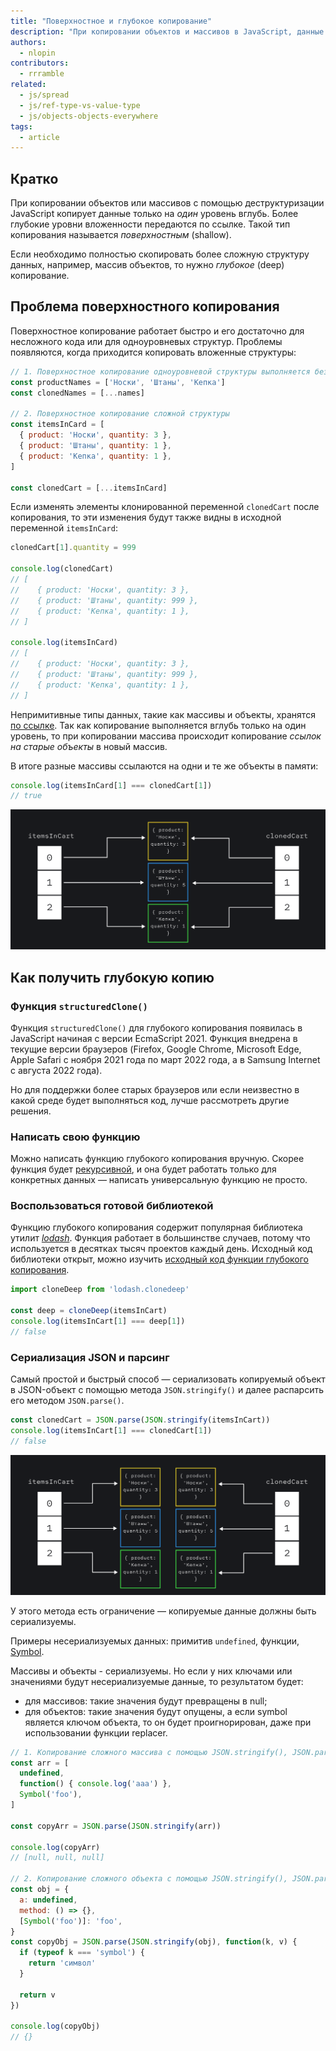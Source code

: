 ```yaml
---
title: "Поверхностное и глубокое копирование"
description: "При копировании объектов и массивов в JavaScript, данные копируются только на один уровень вглубь."
authors:
  - nlopin
contributors:
  - rrramble
related:
  - js/spread
  - js/ref-type-vs-value-type
  - js/objects-objects-everywhere
tags:
  - article
---
```


## Кратко

При копировании объектов или массивов с помощью деструктуризации JavaScript копирует данные только на _один_ уровень вглубь.
Более глубокие уровни вложенности передаются по ссылке. Такой тип копирования называется _поверхностным_ (shallow).

Если необходимо полностью скопировать более сложную структуру данных, например, массив объектов, то нужно _глубокое_ (deep) копирование.

## Проблема поверхностного копирования

Поверхностное копирование работает быстро и его достаточно для несложного кода или для одноуровневых структур.
Проблемы появляются, когда приходится копировать вложенные структуры:

```js
// 1. Поверхностное копирование одноуровневой структуры выполняется без проблем
const productNames = ['Носки', 'Штаны', 'Кепка']
const clonedNames = [...names]

// 2. Поверхностное копирование сложной структуры
const itemsInCard = [
  { product: 'Носки', quantity: 3 },
  { product: 'Штаны', quantity: 1 },
  { product: 'Кепка', quantity: 1 },
]

const clonedCart = [...itemsInCard]
```

Если изменять элементы клонированной переменной `clonedCart` после копирования, то эти изменения будут также видны в исходной переменной `itemsInCard`:

```js
clonedCart[1].quantity = 999

console.log(clonedCart)
// [
//    { product: 'Носки', quantity: 3 },
//    { product: 'Штаны', quantity: 999 },
//    { product: 'Кепка', quantity: 1 },
// ]

console.log(itemsInCard)
// [
//    { product: 'Носки', quantity: 3 },
//    { product: 'Штаны', quantity: 999 },
//    { product: 'Кепка', quantity: 1 },
// ]
```

Непримитивные типы данных, такие как массивы и объекты, хранятся [по ссылке](/js/ref-type-vs-value-type/#ssylochnye-tipy-dannyh). Так как копирование выполняется вглубь только на один уровень, то при копировании массива происходит копирование _ссылок на старые объекты_ в новый массив.

В итоге разные массивы ссылаются на одни и те же объекты в памяти:

```js
console.log(itemsInCard[1] === clonedCart[1])
// true
```

![Результат поверхностного копирования массива](images/shallow.png)

## Как получить глубокую копию

### Функция `structuredClone()`

Функция `structuredClone()` для глубокого копирования появилась в JavaScript начиная с версии EcmaScript 2021.
Функция внедрена в текущие версии браузеров (Firefox, Google Chrome, Microsoft Edge, Apple Safari с ноября 2021 года по март 2022 года, а в Samsung Internet с августа 2022 года).

Но для поддержки более старых браузеров или если неизвестно в какой среде будет выполняться код, лучше рассмотреть другие решения.

### Написать свою функцию

Можно написать функцию глубокого копирования вручную. Скорее функция будет [рекурсивной](/js/recursion/), и она будет работать только для конкретных данных — написать универсальную функцию не просто.

### Воспользоваться готовой библиотекой

Функцию глубокого копирования содержит популярная библиотека утилит [_lodash_](https://lodash.com/docs/4.17.15#cloneDeep). Функция работает в большинстве случаев, потому что используется в десятках тысяч проектов каждый день. Исходный код библиотеки открыт, можно изучить [исходный код функции глубокого копирования](https://github.com/lodash/lodash/blob/4.17.15/lodash.js#L2620).

```js
import cloneDeep from 'lodash.clonedeep'

const deep = cloneDeep(itemsInCart)
console.log(itemsInCart[1] === deep[1])
// false
```

### Сериализация JSON и парсинг

Самый простой и быстрый способ — сериализовать копируемый объект в JSON-объект с помощью метода `JSON.stringify()` и далее распарсить его методом `JSON.parse()`.

```js
const clonedCart = JSON.parse(JSON.stringify(itemsInCart))
console.log(itemsInCart[1] === clonedCart[1])
// false
```

![Результат глубокого копирования массива](images/deep.png)

У этого метода есть ограничение — копируемые данные должны быть сериализуемы.

Примеры несериализуемых данных: примитив `undefined`, функции, [Symbol](/js/symbol/).

Массивы и объекты - сериализуемы. Но если у них ключами или значениями будут несериализуемые данные, то результатом будет:

- для массивов: такие значения будут превращены в null;
- для объектов: такие значения будут опущены, а если symbol является ключом объекта, то он будет проигнорирован, даже при использовании функции replacer.

```js
// 1. Копирование сложного массива с помощью JSON.stringify(), JSON.parse()
const arr = [
  undefined,
  function() { console.log('aaa') },
  Symbol('foo'),
]

const copyArr = JSON.parse(JSON.stringify(arr))

console.log(copyArr)
// [null, null, null]

// 2. Копирование сложного объекта с помощью JSON.stringify(), JSON.parse()
const obj = {
  a: undefined,
  method: () => {},
  [Symbol('foo')]: 'foo',
}
const copyObj = JSON.parse(JSON.stringify(obj), function(k, v) {
  if (typeof k === 'symbol') {
    return 'символ'
  }

  return v
})

console.log(copyObj)
// {}
```
